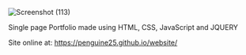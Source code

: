 ![Screenshot (113)](https://user-images.githubusercontent.com/95086530/174467641-6fd2fab1-8b47-4b91-ad07-357ddf1f5a51.png)

Single page Portfolio made using HTML, CSS, JavaScript and JQUERY

Site online at: https://penguine25.github.io/website/
